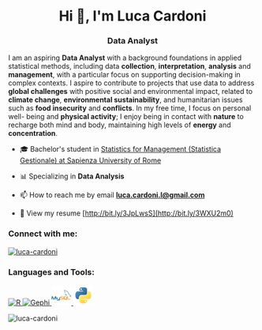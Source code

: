 <h1 align="center">Hi 👋, I'm Luca Cardoni</h1>
<h3 align="center">Data Analyst</h3>

I am an aspiring **Data Analyst** with a background foundations in applied statistical methods, including data **collection**, **interpretation**, **analysis** and **management**, with a particular focus on supporting decision-making in complex contexts.
  I aspire to contribute to projects that use data to address **global challenges** with positive social and environmental impact, related to **climate change**, **environmental sustainability**, and humanitarian issues such as **food insecurity** and **conflicts**.
  In my free time, I focus on personal well- being and **physical activity**; I enjoy being in contact with **nature** to recharge both mind and body, maintaining high levels of **energy** and **concentration**. 


- 🎓 Bachelor's student in [Statistics for Management (Statistica Gestionale) at Sapienza University of Rome](http://bit.ly/4hqWTgL)

- 📊 Specializing in **Data Analysis**

- 📫 How to reach me by email **luca.cardoni.l@gmail.com**

- 📄 View my resume [http://bit.ly/3JpLwsS](http://bit.ly/3WXU2m0)

<h3 align="left">Connect with me:</h3>
<p align="left">
<a href="https://linkedin.com/in/luca-cardoni" target="blank"><img align="center" src="https://raw.githubusercontent.com/rahuldkjain/github-profile-readme-generator/master/src/images/icons/Social/linked-in-alt.svg" alt="luca-cardoni" height="30" width="40" /></a>
</p>


<h3 align="left">Languages and Tools:</h3>

<p align="left"> <a href="https://www.r-project.org/" target="_blank" rel="noreferrer"> <img src="https://www.r-project.org/logo/Rlogo.svg" alt="R" width="40" height="40"/> </a>
  <a href="https://gephi.org/" target="_blank" rel="noreferrer"> <img src="https://gephi.org/gephi-logo.svg" alt="Gephi" width="40" height="40"/> </a>
  <a href="https://www.mysql.com/" target="_blank" rel="noreferrer"> <img src="https://raw.githubusercontent.com/devicons/devicon/master/icons/mysql/mysql-original-wordmark.svg" alt="MySQL" width="40" height="40"/> </a>
  <a href="https://www.python.org" target="_blank" rel="noreferrer"> <img src="https://raw.githubusercontent.com/devicons/devicon/master/icons/python/python-original.svg" alt="Python" width="40" height="40"/> </a> </p>

<p><img align="center" src="https://github-readme-stats.vercel.app/api/top-langs?username=luca-cardoni&show_icons=true&theme=dark&locale=en&layout=compact" alt="luca-cardoni" /></p>
